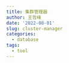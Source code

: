```yaml
---
title: 集群管理器
author: 王哲峰
date: '2022-08-01'
slug: cluster-manager
categories:
  - database
tags:
  - tool
---
```


